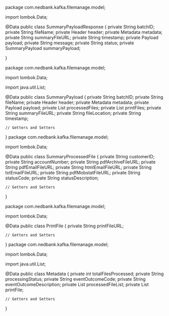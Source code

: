 package com.nedbank.kafka.filemanage.model;

import lombok.Data;

@Data
public class SummaryPayloadResponse {
    private String batchID;
    private String fileName;
    private Header header;
    private Metadata metadata;
    private String summaryFileURL;
    private String timestamp;
    private Payload payload;
    private String message;
    private String status;
    private SummaryPayload summaryPayload;

}

package com.nedbank.kafka.filemanage.model;

import lombok.Data;

import java.util.List;

@Data
public class SummaryPayload {
    private String batchID;
    private String fileName;
    private Header header;
    private Metadata metadata;
    private Payload payload;
    private List<SummaryProcessedFile> processedFiles;
    private List<PrintFile> printFiles;
    private String summaryFileURL;
    private String fileLocation;
    private String timestamp;

    // Getters and Setters
}
package com.nedbank.kafka.filemanage.model;

import lombok.Data;

@Data
public class SummaryProcessedFile {
    private String customerID;
    private String accountNumber;
    private String pdfArchiveFileURL;
    private String pdfEmailFileURL;
    private String htmlEmailFileURL;
    private String txtEmailFileURL;
    private String pdfMobstatFileURL;
    private String statusCode;
    private String statusDescription;

    // Getters and Setters
}

package com.nedbank.kafka.filemanage.model;

import lombok.Data;

@Data
public class PrintFile {
    private String printFileURL;

    // Getters and Setters
}
package com.nedbank.kafka.filemanage.model;

import lombok.Data;

import java.util.List;

@Data
public class Metadata {
    private int totalFilesProcessed;
    private String processingStatus;
    private String eventOutcomeCode;
    private String eventOutcomeDescription;
    private List<SummaryProcessedFile> processedFileList;
    private List<PrintFile> printFile;

    // Getters and Setters
}
